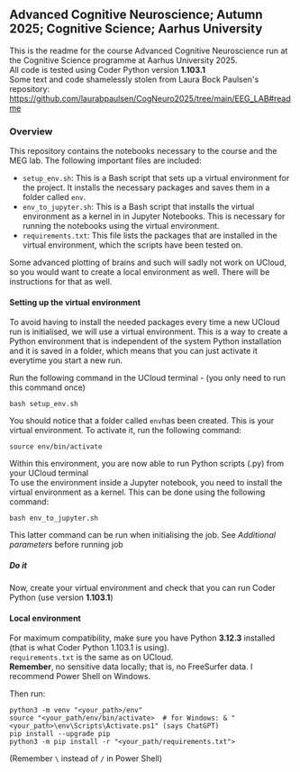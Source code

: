## Advanced Cognitive Neuroscience; Autumn 2025; Cognitive Science; Aarhus University

This is the readme for the course Advanced Cognitive Neuroscience run at the Cognitive Science programme at Aarhus University 2025.  
All code is tested using Coder Python version **1.103.1**  
Some text and code shamelessly stolen from Laura Bock Paulsen's repository: https://github.com/laurabpaulsen/CogNeuro2025/tree/main/EEG_LAB#readme

### Overview

This repository contains the notebooks necessary to the course and the MEG lab. The following important files are included:  
 - `setup_env.sh`: This is a Bash script that sets up a virtual environment for the project. It installs the necessary packages and saves them in a folder called `env`.
 - `env_to_jupyter.sh`: This is a Bash script that installs the virtual environment as a kernel in in Jupyter Notebooks. This is necessary for running the notebooks using the virtual environment.
 - `requirements.txt`: This file lists the packages that are installed in the virtual environment, which the scripts have been tested on.

 Some advanced plotting of brains and such will sadly not work on UCloud, so you would want to create a local environment as well. There will be instructions for that as well.

#### Setting up the virtual environment 

To avoid having to install the needed packages every time a new UCloud run is initialised, we will use a virtual environment. This is a way to create a Python environment that is independent of the system Python installation and it is saved in a folder, which means that you can just activate it everytime you start a new run.

Run the following command in the UCloud terminal - (you only need to run this command once)

```
bash setup_env.sh
```

You should notice that a folder called `env`has been created. This is your virtual environment. To activate it, run the following command:

```
source env/bin/activate
```

Within this environment, you are now able to run Python scripts (.py) from your UCloud terminal  
To use the environment inside a Jupyter notebook, you need to install the virtual environment as a kernel. This can be done using the following command:

```
bash env_to_jupyter.sh
```

This latter command can be run when initialising the job. See *Additional parameters* before running job

##### Do it

Now, create your virtual environment and check that you can run Coder Python (use version **1.103.1**)

#### Local environment

For maximum compatibility, make sure you have Python **3.12.3** installed (that is what Coder Python 1.103.1 is using).  
`requirements.txt` is the same as on UCloud.  
**Remember**, no sensitive data locally; that is, no FreeSurfer data. I recommend Power Shell on Windows.

Then run:

```
python3 -m venv "<your_path>/env"
source "<your_path/env/bin/activate>  # for Windows: & "<your_path>\env\Scripts\Activate.ps1" (says ChatGPT)
pip install --upgrade pip
python3 -m pip install -r "<your_path/requirements.txt">
```

(Remember `\` instead of `/` in Power Shell)
